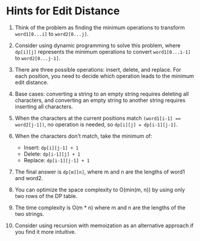# Hints for Edit Distance

1. Think of the problem as finding the minimum operations to transform `word1[0...i]` to `word2[0...j]`.

2. Consider using dynamic programming to solve this problem, where `dp[i][j]` represents the minimum operations to convert `word1[0...i-1]` to `word2[0...j-1]`.

3. There are three possible operations: insert, delete, and replace. For each position, you need to decide which operation leads to the minimum edit distance.

4. Base cases: converting a string to an empty string requires deleting all characters, and converting an empty string to another string requires inserting all characters.

5. When the characters at the current positions match `(word1[i-1] == word2[j-1])`, no operation is needed, so `dp[i][j] = dp[i-1][j-1]`.

6. When the characters don't match, take the minimum of:
   - Insert: `dp[i][j-1] + 1`
   - Delete: `dp[i-1][j] + 1`
   - Replace: `dp[i-1][j-1] + 1`

7. The final answer is `dp[m][n]`, where m and n are the lengths of word1 and word2.

8. You can optimize the space complexity to O(min(m, n)) by using only two rows of the DP table.

9. The time complexity is O(m * n) where m and n are the lengths of the two strings.

10. Consider using recursion with memoization as an alternative approach if you find it more intuitive.
